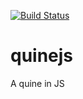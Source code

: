 [![Build Status](https://travis-ci.org/souldzin/quinejs.svg?branch=master)](https://travis-ci.org/souldzin/quinejs)

# quinejs
A quine in JS

